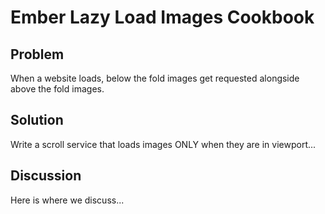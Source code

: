 # Ember Lazy Load Images Cookbook

## Problem
When a website loads, below the fold images get requested alongside above the fold images.

## Solution
Write a scroll service that loads images ONLY when they are in viewport...

## Discussion
Here is where we discuss...
